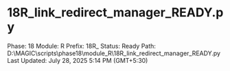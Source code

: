 # 18R_link_redirect_manager_READY.py

Phase: 18
Module: R
Prefix: 18R_
Status: Ready
Path: D:\MAGIC\scripts\phase18\module_R\18R_link_redirect_manager_READY.py
Last Updated: July 28, 2025 5:14 PM (GMT+5:30)